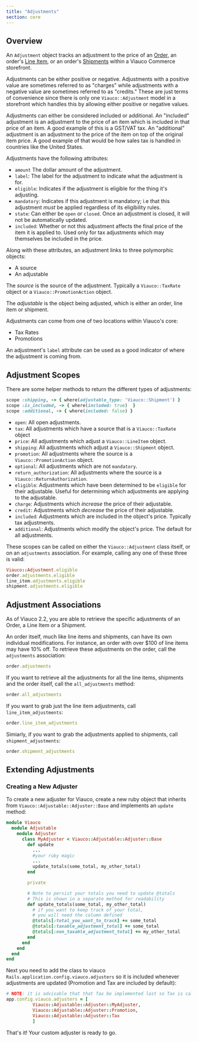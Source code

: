 ```yaml
---
title: "Adjustments"
section: core
---
```


## Overview

An `Adjustment` object tracks an adjustment to the price of an [Order](/developer/core/orders.html), an order's [Line Item](/developer/core/orders.html#line-items), or an order's [Shipments](/developer/core/shipments.html) within a Viauco Commerce storefront.

Adjustments can be either positive or negative. Adjustments with a positive value are sometimes referred to as "charges" while adjustments with a negative value are sometimes referred to as "credits." These are just terms of convenience since there is only one `Viauco::Adjustment` model in a storefront which handles this by allowing either positive or negative values.

Adjustments can either be considered included or additional. An "included" adjustment is an adjustment to the price of an item which is included in that price of an item. A good example of this is a GST/VAT tax. An "additional" adjustment is an adjustment to the price of the item on top of the original item price. A good example of that would be how sales tax is handled in countries like the United States.

Adjustments have the following attributes:

* `amount` The dollar amount of the adjustment.
* `label`: The label for the adjustment to indicate what the adjustment is for.
* `eligible`: Indicates if the adjustment is eligible for the thing it's adjusting.
* `mandatory`: Indicates if this adjustment is mandatory; i.e that this adjustment *must* be applied regardless of its eligibility rules.
* `state`: Can either be `open` or `closed`. Once an adjustment is closed, it will not be automatically updated.
* `included`: Whether or not this adjustment affects the final price of the item it is applied to. Used only for tax adjustments which may themselves be included in the price.

Along with these attributes, an adjustment links to three polymorphic objects:

* A source
* An adjustable

The *source* is the source of the adjustment. Typically a `Viauco::TaxRate` object or a `Viauco::PromotionAction` object.

The *adjustable* is the object being adjusted, which is either an order, line item or shipment.

Adjustments can come from one of two locations within Viauco's core:

* Tax Rates
* Promotions

An adjustment's `label` attribute can be used as a good indicator of where the adjustment is coming from.

## Adjustment Scopes

There are some helper methods to return the different types of adjustments:

```ruby
scope :shipping, -> { where(adjustable_type: 'Viauco::Shipment') }
scope :is_included, -> { where(included: true)  }
scope :additional, -> { where(included: false) }
```

* `open`: All open adjustments.
* `tax`: All adjustments which have a source that is a `Viauco::TaxRate` object
* `price`: All adjustments which adjust a `Viauco::LineItem` object.
* `shipping`: All adjustments which adjust a `Viauco::Shipment` object.
* `promotion`: All adjustments where the source is a `Viauco::PromotionAction` object.
* `optional`: All adjustments which are not `mandatory`.
* `return_authorization`: All adjustments where the source is a `Viauco::ReturnAuthorization`.
* `eligible`: Adjustments which have been determined to be `eligible` for their adjustable. Useful for determining which adjustments are applying to the adjustable.
* `charge`: Adjustments which *increase* the price of their adjustable.
* `credit`: Adjustments which *decrease* the price of their adjustable.
* `included`: Adjustments which are included in the object's price. Typically tax adjustments.
* `additional`: Adjustments which modify the object's price. The default for all adjustments.

These scopes can be called on either the `Viauco::Adjustment` class itself, or on an `adjustments` association. For example, calling any one of these three is
valid:

```ruby
Viauco::Adjustment.eligible
order.adjustments.eligible
line_item.adjustments.eligible
shipment.adjustments.eligible
```

## Adjustment Associations

As of Viauco 2.2, you are able to retrieve the specific adjustments of an Order, a Line Item or a Shipment.

An order itself, much like line items and shipments, can have its own individual modifications. For instance, an order with over $100 of line items may have 10% off. To retrieve these adjustments on the order, call the `adjustments` association:

```ruby
order.adjustments
```

If you want to retrieve all the adjustments for all the line items, shipments and the order itself, call the `all_adjustments` method:

```ruby
order.all_adjustments
```

If you want to grab just the line item adjustments, call `line_item_adjustments`:

```ruby
order.line_item_adjustments
```

Simiarly, if you want to grab the adjustments applied to shipments, call `shipment_adjustments`:

```ruby
order.shipment_adjustments
```

## Extending Adjustments

### Creating a New Adjuster

To create a new adjuster for Viauco, create a new ruby object that inherits from `Viauco::Adjustable::Adjuster::Base` and implements an `update` method:

```ruby
module Viauco
  module Adjustable
    module Adjuster
      class MyAdjuster < Viauco::Adjustable::Adjuster::Base
        def update
          ...
          #your ruby magic
          ...
          update_totals(some_total, my_other_total)
        end

        private

        # Note to persist your totals you need to update @totals
        # This is shown in a separate method for readability
        def update_totals(some_total, my_other_total)
          # if you want to keep track of your total,
          # you will need the column defined
          @totals[:total_you_want_to_track] += some_total
          @totals[:taxable_adjustment_total] += some_total
          @totals[:non_taxable_adjustment_total] += my_other_total
        end
      end
    end
  end
end
```

Next you need to add the class to viauco `Rails.application.config.viauco.adjusters` so it is included whenever adjustments are updated (Promotion and Tax are included by default):

```ruby
# NOTE: it is advisable that that Tax be implemented last so Tax is calculated correctly
app.config.viauco.adjusters = [
          Viauco::Adjustable::Adjuster::MyAdjuster,
          Viauco::Adjustable::Adjuster::Promotion,
          Viauco::Adjustable::Adjuster::Tax
          ]
```

That's it! Your custom adjuster is ready to go.
